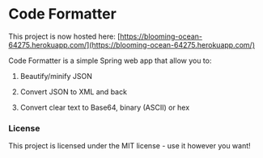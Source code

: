# Code Formatter

This project is now hosted here: [https://blooming-ocean-64275.herokuapp.com/](https://blooming-ocean-64275.herokuapp.com/)


Code Formatter is a simple Spring web app that allow you to:



1. Beautify/minify JSON

2. Convert JSON to XML and back

3. Convert clear text to Base64, binary (ASCII) or hex

### License

This project is licensed under the MIT license - use it however you want! 
